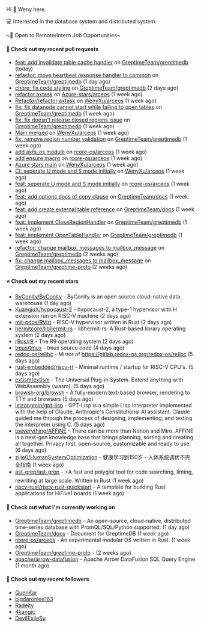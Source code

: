 Hi 👋 Weny here.

💻 Interested in the database system and distributed system.

~🍺 Open to Remote/Intern Job Opportunities~

#### 🔨 Check out my recent pull requests

- [feat: add invalidate table cache handler](https://github.com/GreptimeTeam/greptimedb/pull/1633) on [GreptimeTeam/greptimedb](https://github.com/GreptimeTeam/greptimedb) (today)
- [refactor: move heartbeat response handler to common](https://github.com/GreptimeTeam/greptimedb/pull/1627) on [GreptimeTeam/greptimedb](https://github.com/GreptimeTeam/greptimedb) (1 day ago)
- [chore: fix code styling](https://github.com/GreptimeTeam/greptimedb/pull/1623) on [GreptimeTeam/greptimedb](https://github.com/GreptimeTeam/greptimedb) (2 days ago)
- [refactor axtask](https://github.com/Azure-stars/arceos/pull/1) on [Azure-stars/arceos](https://github.com/Azure-stars/arceos) (1 week ago)
- [Refactor/refactor axtask](https://github.com/WenyXu/arceos/pull/4) on [WenyXu/arceos](https://github.com/WenyXu/arceos) (1 week ago)
- [fix: fix datanode cannot start while failing to open tables](https://github.com/GreptimeTeam/greptimedb/pull/1601) on [GreptimeTeam/greptimedb](https://github.com/GreptimeTeam/greptimedb) (1 week ago)
- [fix: fix doesn&#39;t release closed regions issue](https://github.com/GreptimeTeam/greptimedb/pull/1596) on [GreptimeTeam/greptimedb](https://github.com/GreptimeTeam/greptimedb) (1 week ago)
- [Main merged](https://github.com/WenyXu/arceos/pull/3) on [WenyXu/arceos](https://github.com/WenyXu/arceos) (1 week ago)
- [fix: remove region number validation](https://github.com/GreptimeTeam/greptimedb/pull/1593) on [GreptimeTeam/greptimedb](https://github.com/GreptimeTeam/greptimedb) (1 week ago)
- [add axfs_os module](https://github.com/rcore-os/arceos/pull/46) on [rcore-os/arceos](https://github.com/rcore-os/arceos) (1 week ago)
- [add ensure macro](https://github.com/rcore-os/arceos/pull/44) on [rcore-os/arceos](https://github.com/rcore-os/arceos) (1 week ago)
- [Azure stars main](https://github.com/WenyXu/arceos/pull/2) on [WenyXu/arceos](https://github.com/WenyXu/arceos) (1 week ago)
- [CI: seperate U mode and S mode initially](https://github.com/WenyXu/arceos/pull/1) on [WenyXu/arceos](https://github.com/WenyXu/arceos) (1 week ago)
- [feat: seperate U mode and S mode initially](https://github.com/rcore-os/arceos/pull/43) on [rcore-os/arceos](https://github.com/rcore-os/arceos) (1 week ago)
- [feat: add options docs of copy clause](https://github.com/GreptimeTeam/docs/pull/357) on [GreptimeTeam/docs](https://github.com/GreptimeTeam/docs) (1 week ago)
- [feat: add create external table reference](https://github.com/GreptimeTeam/docs/pull/356) on [GreptimeTeam/docs](https://github.com/GreptimeTeam/docs) (1 week ago)
- [feat: implement CloseRegionHandler](https://github.com/GreptimeTeam/greptimedb/pull/1569) on [GreptimeTeam/greptimedb](https://github.com/GreptimeTeam/greptimedb) (1 week ago)
- [feat: implement OpenTableHandler](https://github.com/GreptimeTeam/greptimedb/pull/1567) on [GreptimeTeam/greptimedb](https://github.com/GreptimeTeam/greptimedb) (1 week ago)
- [refactor: change mailbox_messages to mailbox_message](https://github.com/GreptimeTeam/greptimedb/pull/1557) on [GreptimeTeam/greptimedb](https://github.com/GreptimeTeam/greptimedb) (2 weeks ago)
- [fix: change mailbox_messages to mailbox_message](https://github.com/GreptimeTeam/greptime-proto/pull/33) on [GreptimeTeam/greptime-proto](https://github.com/GreptimeTeam/greptime-proto) (2 weeks ago)

#### ⭐ Check out my recent stars

- [ByConity/ByConity](https://github.com/ByConity/ByConity) - ByConity is an open source cloud-native data warehouse (1 day ago)
- [KuangjuX/hypocaust-2](https://github.com/KuangjuX/hypocaust-2) - hypocaust-2, a type-1 hypervisor with H extension run on RISC-V machine (2 days ago)
- [mit-pdos/RVirt](https://github.com/mit-pdos/RVirt) - RISC-V hypervisor written in Rust (2 days ago)
- [hermitcore/libhermit-rs](https://github.com/hermitcore/libhermit-rs) - libhermit-rs: A Rust-based library operating system (2 days ago)
- [r9os/r9](https://github.com/r9os/r9) - The R9 operating system (2 days ago)
- [tmux/tmux](https://github.com/tmux/tmux) - tmux source code (4 days ago)
- [redox-os/relibc](https://github.com/redox-os/relibc) - Mirror of https://gitlab.redox-os.org/redox-os/relibc (5 days ago)
- [rust-embedded/riscv-rt](https://github.com/rust-embedded/riscv-rt) - Minimal runtime / startup for RISC-V CPU&#39;s. (5 days ago)
- [extism/extism](https://github.com/extism/extism) - The Universal Plug-in System. Extend anything with WebAssembly (wasm). (5 days ago)
- [browsh-org/browsh](https://github.com/browsh-org/browsh) - A fully-modern text-based browser, rendering to TTY and browsers (5 days ago)
- [leizongmin/gpt-lisp](https://github.com/leizongmin/gpt-lisp) - GPT-Lisp is a simple Lisp interpreter implemented with the help of Claude, Anthropic&#39;s Constitutional AI assistant. Claude guided me through the process of designing, implementing, and testing the interpreter using C. (5 days ago)
- [toeverything/AFFiNE](https://github.com/toeverything/AFFiNE) - There can be more than Notion and Miro. AFFiNE is a next-gen knowledge base that brings planning, sorting and creating all together. Privacy first, open-source, customizable and ready to use.  (6 days ago)
- [zijie0/HumanSystemOptimization](https://github.com/zijie0/HumanSystemOptimization) - 健康学习到150岁 - 人体系统调优不完全指南 (1 week ago)
- [ast-grep/ast-grep](https://github.com/ast-grep/ast-grep) - ⚡A fast and polyglot tool for code searching, linting, rewriting at large scale. Written in Rust (1 week ago)
- [riscv-rust/riscv-rust-quickstart](https://github.com/riscv-rust/riscv-rust-quickstart) - A template for building Rust applications for HiFive1 boards (1 week ago)

#### 👷 Check out what I'm currently working on

- [GreptimeTeam/greptimedb](https://github.com/GreptimeTeam/greptimedb) - An open-source, cloud-native, distributed time-series database with PromQL/SQL/Python supported. (1 day ago)
- [GreptimeTeam/docs](https://github.com/GreptimeTeam/docs) - Document for GreptimeDB (1 week ago)
- [rcore-os/arceos](https://github.com/rcore-os/arceos) - An experimental modular OS written in Rust. (1 week ago)
- [GreptimeTeam/greptime-proto](https://github.com/GreptimeTeam/greptime-proto) -  (2 weeks ago)
- [apache/arrow-datafusion](https://github.com/apache/arrow-datafusion) - Apache Arrow DataFusion SQL Query Engine (1 month ago)

#### 👯 Check out my recent followers

- [QuenKar](https://github.com/QuenKar)
- [bigdaronlee163](https://github.com/bigdaronlee163)
- [Radeity](https://github.com/Radeity)
- [4kangjc](https://github.com/4kangjc)
- [DevilExileSu](https://github.com/DevilExileSu)


